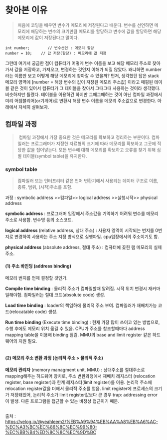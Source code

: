 <h1 id="찾아본-이유">찾아본 이유</h1>
<blockquote>
<p>처음에 코딩을 배우면 변수가 메모리에 저장된다고 배운다.
변수를 선언하면 메모리에 해당하는 변수의 크기만큼 메모리를 할당하고 변수에 값을 할당하면 해당 메모리에 값이 저장된다고 말이다.</p>
</blockquote>
<pre><code>int number;        // 변수선언 : 메모리 할당
number = 10;    // 값 저장(할당) : 메모리에 값 저장</code></pre><p>그런데 여기서 궁금한 점이 컴퓨터가 어떻게 변수 이름을 보고 해당 메모리 주소로 찾아가서 값을 저장하고, 가져오고, 변경하는 것인지 이해가 되질 않았다.
왜냐하면 number 라는 이름만 보고 어떻게 해당 메모리에 찾아갈 수 있을까? 
먼저, 생각했던 답은 stack 메모리 영역에 [number = 해당 변수의 값이 저장된 메모리 주소값] 이라고 매핑된 테이블 같은 것이 있어서 컴퓨터가 그 테이블을 찾아서 그때그때 사용하는 것이라 생각했다.
비슷하지만 틀렸다. 테이블을 이용하긴 하지만 그때그때하는 것이 아닌 컴파일 과정에서 미리 어셈블리어(or기계어)로 변환시 해당 변수 이름을 메모리 주소값으로 변경한다.
아래에서 자세히 살펴보자.</p>
<h2 id="컴파일-과정">컴파일 과정</h2>
<blockquote>
<p><img alt="" src="https://velog.velcdn.com/images/taketheking/post/67fe061f-d3ea-4738-9a22-faf3a3e18865/image.png" />
 컴파일 과정에서 가장 중요한 것은 메모리를 확보하고 정리하는 부분이다. 컴파일러는 프로그래머가 지정한 자료형의 크기에 따라 메모리를 확보하고 그곳에 적당한 값을 집어넣는다. 모든 변수에 대해 메모리를 확보하고 오류를 찾기 위해 심벌 테이블(symbol table)을 유지한다.</p>
</blockquote>
<h3 id="symbol-table">symbol table</h3>
<blockquote>
<p>컴파일러 또는 인터프리터 같은 언어 변환기에서 사용되는 데이터 구조로 이름, 종류, 범위, (시작)주소를 포함.
<img alt="" src="https://velog.velcdn.com/images/taketheking/post/6187af9f-528c-4d5f-9eae-15bf325b882b/image.png" /></p>
</blockquote>
<p>과정 : symbolic address &gt;&gt;컴파일&gt;&gt; logical address &gt;&gt;실행시작&gt;&gt; physical address</p>
<p><strong>symbolic address</strong> : 프로그래머 입장에서 주소값을 기억하기 어려워 변수를 메모리 주소로 사용함. 변수명 등의 소스코드.</p>
<p><strong>logical address</strong> (relative address, 상대 주소) : 사용자 영역이 시작되는 번지를 0번지로 변경하여 사용하는 주소 지정 방식으로 실행파일. cpu입장에서의 주소이기도 함.</p>
<p><strong>physical address</strong> (absolute address, 절대 주소) : 컴퓨터에 꽂힌 램 메모리의 실제주소.</p>
<h4 id="1-주소-바인딩-address-binding">(1) 주소 바인딩 (address binding)</h4>
<p>메모리 번지를 언제 결정할 것인가.</p>
<p><strong>Compile time binding</strong> : 물리적 주소가 컴파일할때 알려짐. 시작 위치 변경시 재커마일해야함. 컴파일러는 절대 코드(absolute code) 생성.</p>
<p><strong>Load time binding</strong> : loader의 책임하에 물리적 주소 부여. 컴파일러가 재배치가능 코드(relocatable code) 생성.</p>
<p><strong>Run time binding</strong> (Execute time binding) : 현재 가장 많이 쓰이고 있는 방법으로, 수행 후에도 메모리 위치 옮길 수 있음. CPU가 주소를 참조할때마다 address mapping table을 이용해 binding 점검. MMU의 base and limit register 같은 하드웨어의 지원 필요.</p>
<p><img alt="" src="https://velog.velcdn.com/images/taketheking/post/420527ac-cb4a-495d-9dde-66ad634fba56/image.png" /></p>
<h4 id="2-메모리-주소-변환-과정-논리적-주소--물리적-주소">(2) 메모리 주소 변환 과정 (논리적 주소 &gt; 물리적 주소)</h4>
<p><strong>메모리 관리자</strong> (memory managment unit, MMU) : 상대주소를 절대주소로 mapping해주는 하드웨어 장치로, 주소 변환과정에서 재배치 레지스터 (relocation register, base register)과 한계 레지스터(limit register)를 이용.
논리적 주소에 relocation register값을 더해서 물리적 주소를 얻음.
limit register에 프로세스의 크기가 저장돼있어, 논리적 주소가 limit register값보다 큰 경우 trap: addressing error 이 발생. 다른 프로그램을 접근할 수 있는 비정상 접근이기 때문.</p>
<p><img alt="" src="https://velog.velcdn.com/images/taketheking/post/7b257078-7c63-4efc-9f30-2d4d034cc749/image.png" /></p>
<p>출처 : <a href="https://velog.io/@yeahleem2/%EB%A9%94%EB%AA%A8%EB%A6%AC-%EC%A3%BC%EC%86%8C%EC%99%80-%EC%BB%B4%ED%8C%8C%EC%9D%BC">https://velog.io/@yeahleem2/%EB%A9%94%EB%AA%A8%EB%A6%AC-%EC%A3%BC%EC%86%8C%EC%99%80-%EC%BB%B4%ED%8C%8C%EC%9D%BC</a></p>